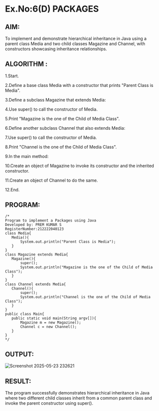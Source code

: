 # Ex.No:6(D) PACKAGES
## AIM:
  To implement and demonstrate hierarchical inheritance in Java using a parent class Media and two child classes Magazine and Channel, with constructors showcasing inheritance relationships.
 
## ALGORITHM :
1.Start.

2.Define a base class Media with a constructor that prints "Parent Class is Media".

3.Define a subclass Magazine that extends Media:

4.Use super() to call the constructor of Media.

5.Print "Magazine is the one of the Child of Media Class".

6.Define another subclass Channel that also extends Media:

7.Use super() to call the constructor of Media.

8.Print "Channel is the one of the Child of Media Class".

9.In the main method:

10.Create an object of Magazine to invoke its constructor and the inherited constructor.

11.Create an object of Channel to do the same.

12.End.


## PROGRAM:
 ```
/*
Program to implement a Packages using Java
Developed by: PREM KUMAR S
RegisterNumber:212222040123
class Media{
    Media(){
        System.out.println("Parent Class is Media");
    }
}
class Magazine extends Media{
    Magazine(){
        super();
        System.out.println("Magazine is the one of the Child of Media Class");
    }
}
class Channel extends Media{
    Channel(){
        super();
        System.out.println("Channel is the one of the Child of Media Class");
    }
}
public class Main{
    public static void main(String argv[]){
        Magazine m = new Magazine();
        Channel c = new Channel();
    }
}
*/
```









## OUTPUT:
![Screenshot 2025-05-23 232621](https://github.com/user-attachments/assets/1b81b773-7c53-447d-b7e3-b01bfc58c2d5)



## RESULT:
The program successfully demonstrates hierarchical inheritance in Java where two different child classes inherit from a common parent class and invoke the parent constructor using super().

